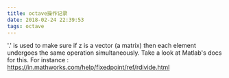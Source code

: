 ```yaml
---
title: octave操作记录
date: 2018-02-24 22:39:53
tags: octave
---
```



'.' is used to make sure if z is a vector (a matrix) then each element undergoes the same operation simultaneously. Take a look at Matlab's docs for this. For instance : https://in.mathworks.com/help/fixedpoint/ref/rdivide.html


